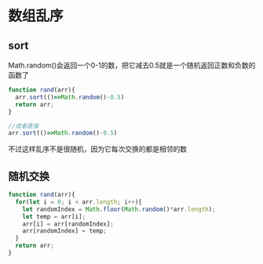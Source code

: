 # 数组乱序

## sort

Math.random()会返回一个0-1的数，把它减去0.5就是一个随机返回正数和负数的函数了

```js
function rand(arr){
  arr.sort(()=>Math.random()-0.5)
  return arr;
}

//或者直接
arr.sort(()=>Math.random()-0.5)
```

不过这样乱序不是很随机，因为它每次交换的都是相邻的数

## 随机交换

```js
function rand(arr){
  for(let i = 0; i < arr.length; i++){
    let randomIndex = Math.floor(Math.random()*arr.length);
    let temp = arr[i];
    arr[i] = arr[randomIndex];
    arr[randomIndex] = temp;
  }
  return arr;
}
```

